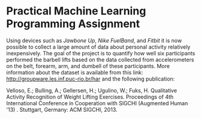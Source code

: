# Practical Machine Learning Programming Assignment

Using devices such as *Jawbone Up*, *Nike FuelBand*, and *Fitbit* it is now possible to collect a large amount of data about personal activity relatively inexpensively. The goal of the project is to quantify how well six participants performed the barbell lifts based on the data collected from accelerometers on the belt, forearm, arm, and dumbell of these participants. More information about the dataset is available from this link: http://groupware.les.inf.puc-rio.br/har and the following publication:

Velloso, E.; Bulling, A.; Gellersen, H.; Ugulino, W.; Fuks, H. Qualitative Activity Recognition of Weight Lifting Exercises. Proceedings of 4th International Conference in Cooperation with SIGCHI (Augmented Human '13) . Stuttgart, Germany: ACM SIGCHI, 2013.
